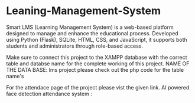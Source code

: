 # Leaning-Management-System
Smart LMS (Learning Management System) is a web-based platform designed to manage and enhance the educational process. Developed using Python (Flask), SQLite, HTML, CSS, and JavaScript, it supports both students and administrators through role-based access. 

Make sure to connect this project to the XAMPP database with the correct table and databse name for the complete working of this project.
NAME OF THE DATA BASE: lms project 
please check out the php code for the table name's

For the attendace page of the project please vist the given link.
AI powered face detection attendance system :
